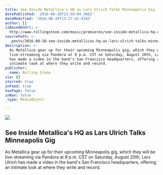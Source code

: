 ```yaml
---
title: See Inside Metallica's HQ as Lars Ulrich Talks Minneapolis Gig
datePublished: '2016-08-20T13:30:04.366Z'
dateModified: '2016-08-20T13:27:42.934Z'
author: []
isBasedOnUrl: >-
  http://www.rollingstone.com/music/premieres/see-inside-metallica-hq-as-lars-ulrich-talks-minneapolis-gig-w434608
sourcePath: >-
  _posts/2016-08-18-see-inside-metallicas-hq-as-lars-ulrich-talks-minneapolis-g.md
description: >-
  As Metallica gear up for their upcoming Minneapolis gig, which they will be
  live-streaming via Pandora at 9 p.m. CST on Saturday, August 20th, Lars Ulrich
  has made a video in the band's San Francisco headquarters, offering an
  intimate look at where they write and record.
publisher:
  name: Rolling Stone
via: {}
starred: true
inFeed: true
hasPage: false
inNav: false
_type: MediaObject

---
```

<article style=""><img src="http://img.wennermedia.com/social/lars-ulrich-talks-live-show-minn-fab6a619-fc32-4354-8a02-129691ec3a0f.jpg" /><h1>See Inside Metallica's HQ as Lars Ulrich Talks Minneapolis Gig</h1><p>As Metallica gear up for their upcoming Minneapolis gig, which they will be live-streaming via Pandora at 9 p.m. CST on Saturday, August 20th, Lars Ulrich has made a video in the band's San Francisco headquarters, offering an intimate look at where they write and record.</p></article>